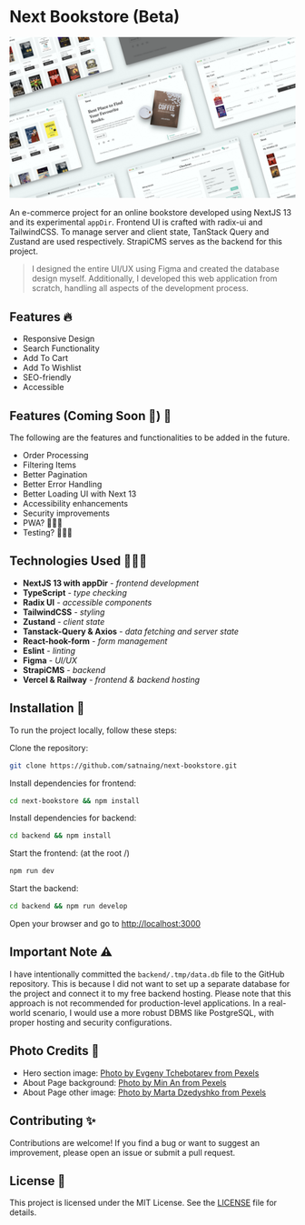 # Next Bookstore (Beta)

![Next Bookstore by Sat Naing](next-bookstore.png)

An e-commerce project for an online bookstore developed using NextJS 13 and its experimental `appDir`. Frontend UI is crafted with radix-ui and TailwindCSS. To manage server and client state, TanStack Query and Zustand are used respectively. StrapiCMS serves as the backend for this project.

> I designed the entire UI/UX using Figma and created the database design myself. Additionally, I developed this web application from scratch, handling all aspects of the development process.

## Features 🔥

- Responsive Design
- Search Functionality
- Add To Cart
- Add To Wishlist
- SEO-friendly
- Accessible

## Features (Coming Soon 👀) 🚧

The following are the features and functionalities to be added in the future.

- Order Processing
- Filtering Items
- Better Pagination
- Better Error Handling
- Better Loading UI with Next 13
- Accessibility enhancements
- Security improvements
- PWA? 🤷🏻‍♂️
- Testing? 🤷🏻‍♂️

## Technologies Used 👨🏻‍💻

- **NextJS 13 with appDir** - _frontend development_
- **TypeScript** - _type checking_
- **Radix UI** - _accessible components_
- **TailwindCSS** - _styling_
- **Zustand** - _client state_
- **Tanstack-Query & Axios** - _data fetching and server state_
- **React-hook-form** - _form management_
- **Eslint** - _linting_
- **Figma** - _UI/UX_
- **StrapiCMS** - _backend_
- **Vercel & Railway** - _frontend & backend hosting_

## Installation 🔮

To run the project locally, follow these steps:

Clone the repository:

```bash
git clone https://github.com/satnaing/next-bookstore.git
```

Install dependencies for frontend:

```bash
cd next-bookstore && npm install
```

Install dependencies for backend:

```bash
cd backend && npm install
```

Start the frontend: (at the root /)

```bash
npm run dev
```

Start the backend:

```bash
cd backend && npm run develop
```

Open your browser and go to <http://localhost:3000>

## Important Note ⚠️

I have intentionally committed the `backend/.tmp/data.db` file to the GitHub repository. This is because I did not want to set up a separate database for the project and connect it to my free backend hosting. Please note that this approach is not recommended for production-level applications. In a real-world scenario, I would use a more robust DBMS like PostgreSQL, with proper hosting and security configurations.

## Photo Credits 📸

- Hero section image: [Photo by Evgeny Tchebotarev from Pexels](https://www.pexels.com/photo/the-world-atlas-of-coffee-book-2187601/)
- About Page background: [Photo by Min An from Pexels](https://www.pexels.com/photo/pile-of-assorted-novel-books-694740/)
- About Page other image: [Photo by Marta Dzedyshko from Pexels](https://www.pexels.com/photo/assorted-title-books-collection-2067569/)

## Contributing ✨

Contributions are welcome! If you find a bug or want to suggest an improvement, please open an issue or submit a pull request.

## License 📜

This project is licensed under the MIT License. See the [LICENSE](LICENSE) file for details.
